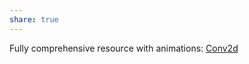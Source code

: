 ```yaml
---
share: true
---
```


Fully comprehensive resource with animations: [Conv2d](https://towardsdatascience.com/conv2d-to-finally-understand-what-happens-in-the-forward-pass-1bbaafb0b148)
